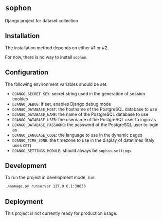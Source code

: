 # `sophon`

Django project for dataset collection

## Installation

The installation method depends on either #1 or #2.

For now, there is no way to install `sophon`.

## Configuration

The following environment variables should be set:

- `DJANGO_SECRET_KEY`: secret string used in the generation of session cookies
- `DJANGO_DEBUG`: if set, enables Django debug mode
- `DJANGO_DATABASE_HOST`: the hostname of the PostgreSQL database to use
- `DJANGO_DATABASE_NAME`: the name of the PostgreSQL database to use
- `DJANGO_DATABASE_USER`: the username of the PostgreSQL user to login as
- `DJANGO_DATABASE_PASSWORD`: the password of the PostgreSQL user to login as
- `DJANGO_LANGUAGE_CODE`: the language to use in the dynamic pages
- `DJANGO_TIME_ZONE`: the timezone to use in the display of datetimes (Italy uses `CET`)
- `DJANGO_SETTINGS_MODULE`: should always be `sophon.settings`

## Development

To run the project in development mode, run:

```bash
./manage.py runserver 127.0.0.1:30033
```

## Deployment

This project is not currently ready for production usage.